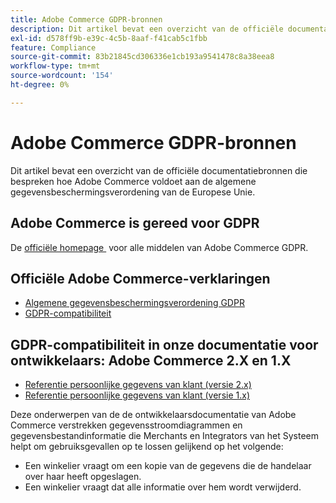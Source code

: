 ```yaml
---
title: Adobe Commerce GDPR-bronnen
description: Dit artikel bevat een overzicht van de officiële documentatiebronnen die bespreken hoe Adobe Commerce voldoet aan de algemene gegevensbeschermingsverordening van de Europese Unie.
exl-id: d578ff9b-e39c-4c5b-8aaf-f41cab5c1fbb
feature: Compliance
source-git-commit: 83b21845cd306336e1cb193a9541478c8a38eea8
workflow-type: tm+mt
source-wordcount: '154'
ht-degree: 0%

---
```


# Adobe Commerce GDPR-bronnen

Dit artikel bevat een overzicht van de officiële documentatiebronnen die bespreken hoe Adobe Commerce voldoet aan de algemene gegevensbeschermingsverordening van de Europese Unie.

## Adobe Commerce is gereed voor GDPR

De [&#x200B; officiële homepage &#x200B;](https://business.adobe.com/privacy/general-data-protection-regulation.html) voor alle middelen van Adobe Commerce GDPR.

## Officiële Adobe Commerce-verklaringen

* [Algemene gegevensbeschermingsverordening GDPR](/docs/commerce-operations/security-and-compliance/privacy/gdpr.html)
* [GDPR-compatibiliteit](/docs/commerce-admin/start/compliance/privacy/compliance-gdpr.html)

## GDPR-compatibiliteit in onze documentatie voor ontwikkelaars: Adobe Commerce 2.X en 1.X

* [Referentie persoonlijke gegevens van klant (versie 2.x)](/docs/commerce-operations/security-and-compliance/reference/data-m2.html)
* [Referentie persoonlijke gegevens van klant (versie 1.x)](/docs/commerce-operations/security-and-compliance/reference/data-m1.html)

Deze onderwerpen van de de ontwikkelaarsdocumentatie van Adobe Commerce verstrekken gegevensstroomdiagrammen en gegevensbestandinformatie die Merchants en Integrators van het Systeem helpt om gebruiksgevallen op te lossen gelijkend op het volgende:

* Een winkelier vraagt om een kopie van de gegevens die de handelaar over haar heeft opgeslagen.
* Een winkelier vraagt dat alle informatie over hem wordt verwijderd.
